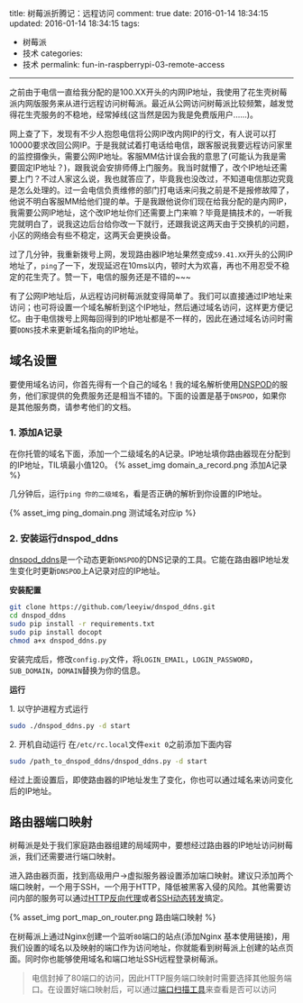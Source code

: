 title: 树莓派折腾记：远程访问
comment: true
date: 2016-01-14 18:34:15
updated: 2016-01-14 18:34:15
tags:
  - 树莓派
  - 技术
categories:
  - 技术
permalink: fun-in-raspberrypi-03-remote-access
---

之前由于电信一直给我分配的是100.XX开头的内网IP地址，我使用了花生壳树莓派内网版服务来从进行远程访问树莓派。最近从公网访问树莓派比较频繁，越发觉得花生壳服务的不稳地，经常掉线(这当然是因为我是免费版用户......)。

网上查了下，发现有不少人抱怨电信将公网IP改内网IP的行文，有人说可以打10000要求改回公网IP。于是我就试着打电话给电信，跟客服说我要远程访问家里的监控摄像头，需要公网IP地址。客服MM估计误会我的意思了(可能认为我是需要固定IP地址？)，跟我说会安排师傅上门服务。我当时就懵了，改个IP地址还需要上门？不过人家这么说，我也就答应了，毕竟我也没改过，不知道电信那边究竟是怎么处理的。过一会电信负责维修的部门打电话来问我之前是不是报修故障了，他说不明白客服MM给他们提的单。于是我跟他说你们现在给我分配的是内网IP，我需要公网IP地址，这个改IP地址你们还需要上门来嘛？毕竟是搞技术的，一听我完就明白了，说我这边后台给你改一下就行，还跟我说这两天由于交换机的问题，小区的网络会有些不稳定，这两天会更换设备。

<!-- more -->

过了几分钟，我重新拨号上网，发现路由器IP地址果然变成`59.41.XX`开头的公网IP地址了，`ping`了一下，发现延迟在10ms以内，顿时大为欢喜，再也不用忍受不稳定的花生壳了。赞一下，电信的服务还是不错的~~~

有了公网IP地址后，从远程访问树莓派就变得简单了。我们可以直接通过IP地址来访问；也可将设置一个域名解析到这个IP地址，然后通过域名访问，这样更方便记忆。由于电信拨号上网每回得到的IP地址都是不一样的，因此在通过域名访问时需要`DDNS`技术来更新域名指向的IP地址。

## 域名设置

要使用域名访问，你首先得有一个自己的域名！我的域名解析使用[DNSPOD](https://www.dnspod.cn/)的服务，他们家提供的免费服务还是相当不错的。下面的设置是基于`DNSPOD`，如果你是其他服务商，请参考他们的文档。

### 1. 添加A记录
在你托管的域名下面，添加一个二级域名的A记录。IP地址填你路由器现在分配到的IP地址，TIL填最小值120。
{% asset_img domain_a_record.png 添加A记录 %}

几分钟后，运行`ping 你的二级域名`，看是否正确的解析到你设置的IP地址。

{% asset_img ping_domain.png 测试域名对应ip %}

### 2. 安装运行dnspod_ddns

[dnspod_ddns](https://github.com/leeyiw/dnspod_ddns)是一个动态更新`DNSPOD`的DNS记录的工具。它能在路由器IP地址发生变化时更新`DNSPOD`上A记录对应的IP地址。

**安装配置**
``` bash
git clone https://github.com/leeyiw/dnspod_ddns.git
cd dnspod_ddns
sudo pip install -r requirements.txt
sudo pip install docopt
chmod a+x dnspod_ddns.py
```

安装完成后，修改`config.py`文件，将`LOGIN_EMAIL`，`LOGIN_PASSWORD`，`SUB_DOMAIN`，`DOMAIN`替换为你的信息。

**运行**

1\. 以守护进程方式运行
``` bash
sudo ./dnspod_ddns.py -d start
```

2\. 开机自动运行
在`/etc/rc.local`文件`exit 0`之前添加下面内容
``` bash
sudo /path_to_dnspod_ddns/dnspod_ddns.py -d start
```

经过上面设置后，即使路由器的IP地址发生了变化，你也可以通过域名来访问变化后的IP地址。

## 路由器端口映射

树莓派是处于我们家庭路由器组建的局域网中，要想经过路由器的IP地址访问树莓派，我们还需要进行端口映射。

进入路由器页面，找到高级用户->虚拟服务器设置添加端口映射。建议只添加两个端口映射，一个用于SSH，一个用于HTTP，降低被黑客入侵的风险。其他需要访问内部的服务可以通过[HTTP反向代理](https://www.nginx.com/resources/admin-guide/reverse-proxy/)或者[SSH动态转发](https://www.ibm.com/developerworks/cn/linux/l-cn-sshforward/)搞定。

{% asset_img port_map_on_router.png 路由端口映射 %}

在树莓派上通过Nginx创建一个监听`80`端口的站点(添加Nginx 基本使用链接)，用我们设置的域名以及映射的端口作为访问地址，你就能看到树莓派上创建的站点页面。同时你也能够使用域名和端口地址SSH远程登录树莓派。

> 电信封掉了80端口的访问，因此HTTP服务端口映射时需要选择其他服务端口。在设置好端口映射后，可以通过[端口扫描工具](http://tool.chinaz.com/port/)来查看是否可以访问
